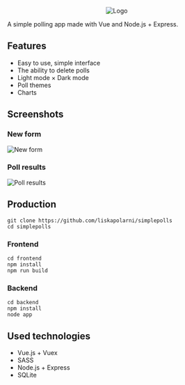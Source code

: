 <p align="center">
    <img src="https://i.imgur.com/d8zRlaH.png" alt="Logo">
</p>
A simple polling app made with Vue and Node.js + Express.

## Features
- Easy to use, simple interface
- The ability to delete polls
- Light mode × Dark mode
- Poll themes
- Charts

## Screenshots
### New form
![New form](https://i.imgur.com/gt9pq9H.png)

### Poll results
![Poll results](https://i.imgur.com/quWfK6i.png)

## Production
```
git clone https://github.com/liskapolarni/simplepolls
cd simplepolls
```
### Frontend
```
cd frontend
npm install
npm run build
```
### Backend
```
cd backend
npm install
node app
```

## Used technologies
- Vue.js + Vuex
- SASS
- Node.js + Express
- SQLite